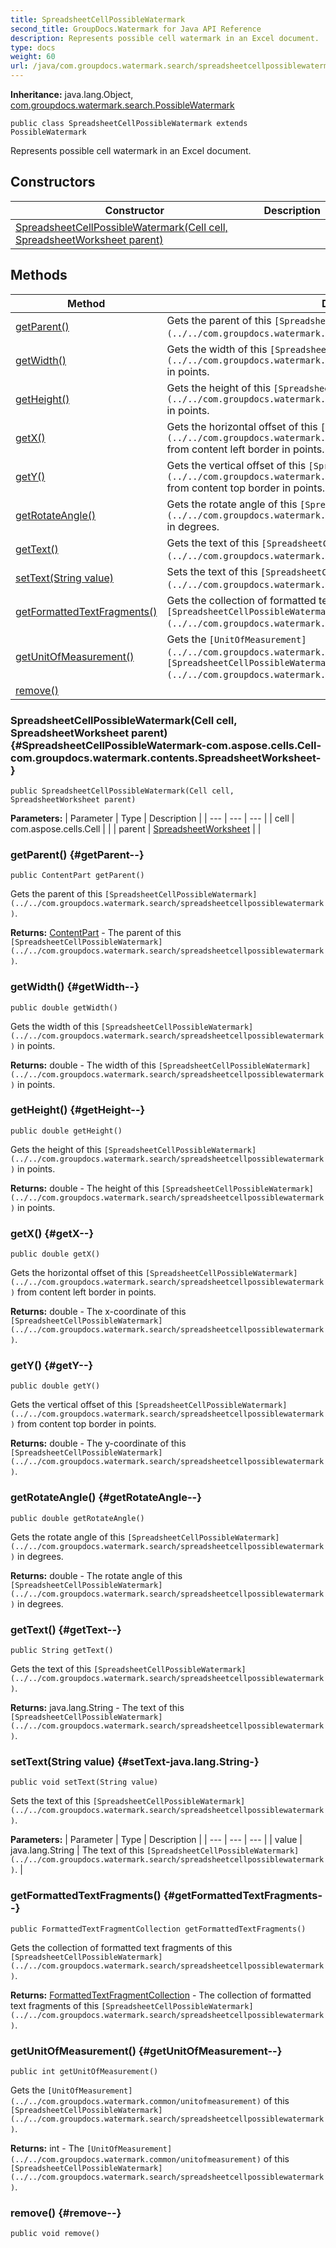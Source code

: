 ```yaml
---
title: SpreadsheetCellPossibleWatermark
second_title: GroupDocs.Watermark for Java API Reference
description: Represents possible cell watermark in an Excel document.
type: docs
weight: 60
url: /java/com.groupdocs.watermark.search/spreadsheetcellpossiblewatermark/
---
```

**Inheritance:**
java.lang.Object, [com.groupdocs.watermark.search.PossibleWatermark](../../com.groupdocs.watermark.search/possiblewatermark)
```
public class SpreadsheetCellPossibleWatermark extends PossibleWatermark
```

Represents possible cell watermark in an Excel document.
## Constructors

| Constructor | Description |
| --- | --- |
| [SpreadsheetCellPossibleWatermark(Cell cell, SpreadsheetWorksheet parent)](#SpreadsheetCellPossibleWatermark-com.aspose.cells.Cell-com.groupdocs.watermark.contents.SpreadsheetWorksheet-) |  |
## Methods

| Method | Description |
| --- | --- |
| [getParent()](#getParent--) | Gets the parent of this `[SpreadsheetCellPossibleWatermark](../../com.groupdocs.watermark.search/spreadsheetcellpossiblewatermark)`. |
| [getWidth()](#getWidth--) | Gets the width of this `[SpreadsheetCellPossibleWatermark](../../com.groupdocs.watermark.search/spreadsheetcellpossiblewatermark)` in points. |
| [getHeight()](#getHeight--) | Gets the height of this `[SpreadsheetCellPossibleWatermark](../../com.groupdocs.watermark.search/spreadsheetcellpossiblewatermark)` in points. |
| [getX()](#getX--) | Gets the horizontal offset of this `[SpreadsheetCellPossibleWatermark](../../com.groupdocs.watermark.search/spreadsheetcellpossiblewatermark)` from content left border in points. |
| [getY()](#getY--) | Gets the vertical offset of this `[SpreadsheetCellPossibleWatermark](../../com.groupdocs.watermark.search/spreadsheetcellpossiblewatermark)` from content top border in points. |
| [getRotateAngle()](#getRotateAngle--) | Gets the rotate angle of this `[SpreadsheetCellPossibleWatermark](../../com.groupdocs.watermark.search/spreadsheetcellpossiblewatermark)` in degrees. |
| [getText()](#getText--) | Gets the text of this `[SpreadsheetCellPossibleWatermark](../../com.groupdocs.watermark.search/spreadsheetcellpossiblewatermark)`. |
| [setText(String value)](#setText-java.lang.String-) | Sets the text of this `[SpreadsheetCellPossibleWatermark](../../com.groupdocs.watermark.search/spreadsheetcellpossiblewatermark)`. |
| [getFormattedTextFragments()](#getFormattedTextFragments--) | Gets the collection of formatted text fragments of this `[SpreadsheetCellPossibleWatermark](../../com.groupdocs.watermark.search/spreadsheetcellpossiblewatermark)`. |
| [getUnitOfMeasurement()](#getUnitOfMeasurement--) | Gets the `[UnitOfMeasurement](../../com.groupdocs.watermark.common/unitofmeasurement)` of this `[SpreadsheetCellPossibleWatermark](../../com.groupdocs.watermark.search/spreadsheetcellpossiblewatermark)`. |
| [remove()](#remove--) |  |
### SpreadsheetCellPossibleWatermark(Cell cell, SpreadsheetWorksheet parent) {#SpreadsheetCellPossibleWatermark-com.aspose.cells.Cell-com.groupdocs.watermark.contents.SpreadsheetWorksheet-}
```
public SpreadsheetCellPossibleWatermark(Cell cell, SpreadsheetWorksheet parent)
```




**Parameters:**
| Parameter | Type | Description |
| --- | --- | --- |
| cell | com.aspose.cells.Cell |  |
| parent | [SpreadsheetWorksheet](../../com.groupdocs.watermark.contents/spreadsheetworksheet) |  |

### getParent() {#getParent--}
```
public ContentPart getParent()
```


Gets the parent of this `[SpreadsheetCellPossibleWatermark](../../com.groupdocs.watermark.search/spreadsheetcellpossiblewatermark)`.

**Returns:**
[ContentPart](../../com.groupdocs.watermark.contents/contentpart) - The parent of this `[SpreadsheetCellPossibleWatermark](../../com.groupdocs.watermark.search/spreadsheetcellpossiblewatermark)`.
### getWidth() {#getWidth--}
```
public double getWidth()
```


Gets the width of this `[SpreadsheetCellPossibleWatermark](../../com.groupdocs.watermark.search/spreadsheetcellpossiblewatermark)` in points.

**Returns:**
double - The width of this `[SpreadsheetCellPossibleWatermark](../../com.groupdocs.watermark.search/spreadsheetcellpossiblewatermark)` in points.
### getHeight() {#getHeight--}
```
public double getHeight()
```


Gets the height of this `[SpreadsheetCellPossibleWatermark](../../com.groupdocs.watermark.search/spreadsheetcellpossiblewatermark)` in points.

**Returns:**
double - The height of this `[SpreadsheetCellPossibleWatermark](../../com.groupdocs.watermark.search/spreadsheetcellpossiblewatermark)` in points.
### getX() {#getX--}
```
public double getX()
```


Gets the horizontal offset of this `[SpreadsheetCellPossibleWatermark](../../com.groupdocs.watermark.search/spreadsheetcellpossiblewatermark)` from content left border in points.

**Returns:**
double - The x-coordinate of this `[SpreadsheetCellPossibleWatermark](../../com.groupdocs.watermark.search/spreadsheetcellpossiblewatermark)`.
### getY() {#getY--}
```
public double getY()
```


Gets the vertical offset of this `[SpreadsheetCellPossibleWatermark](../../com.groupdocs.watermark.search/spreadsheetcellpossiblewatermark)` from content top border in points.

**Returns:**
double - The y-coordinate of this `[SpreadsheetCellPossibleWatermark](../../com.groupdocs.watermark.search/spreadsheetcellpossiblewatermark)`.
### getRotateAngle() {#getRotateAngle--}
```
public double getRotateAngle()
```


Gets the rotate angle of this `[SpreadsheetCellPossibleWatermark](../../com.groupdocs.watermark.search/spreadsheetcellpossiblewatermark)` in degrees.

**Returns:**
double - The rotate angle of this `[SpreadsheetCellPossibleWatermark](../../com.groupdocs.watermark.search/spreadsheetcellpossiblewatermark)` in degrees.
### getText() {#getText--}
```
public String getText()
```


Gets the text of this `[SpreadsheetCellPossibleWatermark](../../com.groupdocs.watermark.search/spreadsheetcellpossiblewatermark)`.

**Returns:**
java.lang.String - The text of this `[SpreadsheetCellPossibleWatermark](../../com.groupdocs.watermark.search/spreadsheetcellpossiblewatermark)`.
### setText(String value) {#setText-java.lang.String-}
```
public void setText(String value)
```


Sets the text of this `[SpreadsheetCellPossibleWatermark](../../com.groupdocs.watermark.search/spreadsheetcellpossiblewatermark)`.

**Parameters:**
| Parameter | Type | Description |
| --- | --- | --- |
| value | java.lang.String | The text of this `[SpreadsheetCellPossibleWatermark](../../com.groupdocs.watermark.search/spreadsheetcellpossiblewatermark)`. |

### getFormattedTextFragments() {#getFormattedTextFragments--}
```
public FormattedTextFragmentCollection getFormattedTextFragments()
```


Gets the collection of formatted text fragments of this `[SpreadsheetCellPossibleWatermark](../../com.groupdocs.watermark.search/spreadsheetcellpossiblewatermark)`.

**Returns:**
[FormattedTextFragmentCollection](../../com.groupdocs.watermark.search/formattedtextfragmentcollection) - The collection of formatted text fragments of this `[SpreadsheetCellPossibleWatermark](../../com.groupdocs.watermark.search/spreadsheetcellpossiblewatermark)`.
### getUnitOfMeasurement() {#getUnitOfMeasurement--}
```
public int getUnitOfMeasurement()
```


Gets the `[UnitOfMeasurement](../../com.groupdocs.watermark.common/unitofmeasurement)` of this `[SpreadsheetCellPossibleWatermark](../../com.groupdocs.watermark.search/spreadsheetcellpossiblewatermark)`.

**Returns:**
int - The `[UnitOfMeasurement](../../com.groupdocs.watermark.common/unitofmeasurement)` of this `[SpreadsheetCellPossibleWatermark](../../com.groupdocs.watermark.search/spreadsheetcellpossiblewatermark)`.
### remove() {#remove--}
```
public void remove()
```




